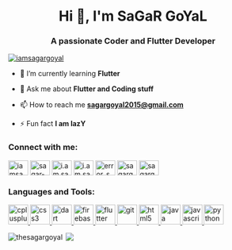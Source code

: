 <!--### Hi there 👋

**thesagargoyal/thesagargoyal** is a ✨ _special_ ✨ repository because its `README.md` (this file) appears on your GitHub profile.

Here are some ideas to get you started:

- 🔭 I’m currently working on ...
- 🌱 I’m currently learning ...
- 👯 I’m looking to collaborate on ...
- 🤔 I’m looking for help with ...
- 💬 Ask me about ...
- 📫 How to reach me: ...
- 😄 Pronouns: ...
- ⚡ Fun fact: ...
-->
<h1 align="center">Hi 👋, I'm SaGaR GoYaL</h1>
<h3 align="center">A passionate Coder and Flutter Developer</h3>

<p align="left"> <a href="https://twitter.com/iamsagargoyal" target="blank"><img src="https://img.shields.io/twitter/follow/iamsagargoyal?logo=twitter&style=for-the-badge" alt="iamsagargoyal" /></a> </p>

- 🌱 I’m currently learning **Flutter**

- 💬 Ask me about **Flutter and Coding stuff**

- 📫 How to reach me **sagargoyal2015@gmail.com**

- ⚡ Fun fact **I am lazY**

<h3 align="left">Connect with me:</h3>
<p align="left">
<a href="https://twitter.com/iamsagargoyal" target="blank"><img align="center" src="https://cdn.jsdelivr.net/npm/simple-icons@3.0.1/icons/twitter.svg" alt="iamsagargoyal" height="30" width="40" /></a>
<a href="https://linkedin.com/in/sagar-goyal-63aa5b1a8" target="blank"><img align="center" src="https://cdn.jsdelivr.net/npm/simple-icons@3.0.1/icons/linkedin.svg" alt="sagar-goyal-63aa5b1a8" height="30" width="40" /></a>
<a href="https://fb.com/i.am.sagar.goyal" target="blank"><img align="center" src="https://cdn.jsdelivr.net/npm/simple-icons@3.0.1/icons/facebook.svg" alt="i.am.sagar.goyal" height="30" width="40" /></a>
<a href="https://instagram.com/i.am.sagar.goyal" target="blank"><img align="center" src="https://cdn.jsdelivr.net/npm/simple-icons@3.0.1/icons/instagram.svg" alt="i.am.sagar.goyal" height="30" width="40" /></a>
<a href="https://www.codechef.com/users/error_sg14" target="blank"><img align="center" src="https://cdn.jsdelivr.net/npm/simple-icons@3.1.0/icons/codechef.svg" alt="error_sg14" height="30" width="40" /></a>
<a href="https://www.hackerrank.com/sagargoyal" target="blank"><img align="center" src="https://cdn.jsdelivr.net/npm/simple-icons@3.0.1/icons/hackerrank.svg" alt="sagargoyal" height="30" width="40" /></a>
<a href="https://codeforces.com/profile/sagargoyal" target="blank"><img align="center" src="https://cdn.jsdelivr.net/npm/simple-icons@3.0.1/icons/codeforces.svg" alt="sagargoyal" height="30" width="40" /></a>
</p>

<h3 align="left">Languages and Tools:</h3>
<p align="left"> <a href="https://www.w3schools.com/cpp/" target="_blank"> <img src="https://devicons.github.io/devicon/devicon.git/icons/cplusplus/cplusplus-original.svg" alt="cplusplus" width="40" height="40"/> </a> <a href="https://www.w3schools.com/css/" target="_blank"> <img src="https://devicons.github.io/devicon/devicon.git/icons/css3/css3-original-wordmark.svg" alt="css3" width="40" height="40"/> </a> <a href="https://dart.dev" target="_blank"> <img src="https://www.vectorlogo.zone/logos/dartlang/dartlang-icon.svg" alt="dart" width="40" height="40"/> </a> <a href="https://firebase.google.com/" target="_blank"> <img src="https://www.vectorlogo.zone/logos/firebase/firebase-icon.svg" alt="firebase" width="40" height="40"/> </a> <a href="https://flutter.dev" target="_blank"> <img src="https://www.vectorlogo.zone/logos/flutterio/flutterio-icon.svg" alt="flutter" width="40" height="40"/> </a> <a href="https://git-scm.com/" target="_blank"> <img src="https://www.vectorlogo.zone/logos/git-scm/git-scm-icon.svg" alt="git" width="40" height="40"/> </a> <a href="https://www.w3.org/html/" target="_blank"> <img src="https://devicons.github.io/devicon/devicon.git/icons/html5/html5-original-wordmark.svg" alt="html5" width="40" height="40"/> </a> <a href="https://www.java.com" target="_blank"> <img src="https://devicons.github.io/devicon/devicon.git/icons/java/java-original-wordmark.svg" alt="java" width="40" height="40"/> </a> <a href="https://developer.mozilla.org/en-US/docs/Web/JavaScript" target="_blank"> <img src="https://devicons.github.io/devicon/devicon.git/icons/javascript/javascript-original.svg" alt="javascript" width="40" height="40"/> </a> <a href="https://www.python.org" target="_blank"> <img src="https://devicons.github.io/devicon/devicon.git/icons/python/python-original.svg" alt="python" width="40" height="40"/> </a> </p>

<p><img align="left" src="https://github-readme-stats.vercel.app/api/top-langs?username=thesagargoyal&show_icons=true&locale=en&layout=compact" alt="thesagargoyal" /></p>

<p>&nbsp;<img src="https://github-readme-stats.vercel.app/api?username=thesagargoyal&&show_icons=true&title_color=ffffff&icon_color=bb2acf&text_color=daf7dc&bg_color=151515"></p>

